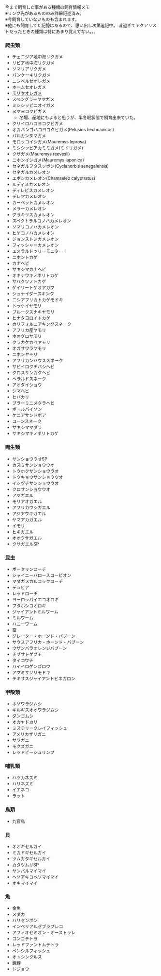 ---
---

今まで飼育した事がある種類の飼育情報メモ  
※リンク先があるもののみ詳細記述済み。  
※今飼育していないものも含まれます。  
※他にも飼育してた記憶はあるので、思い出し次第追記中。  昔過ぎてアクアリストだったときの種類は特にあまり覚えてない。。。

### 爬虫類

* チェニジア地中海リクガメ
* リビア地中海リクガメ
* ソマリアリクガメ
* パンケーキリクガメ
* ニシベルセオレガメ
* ホームセオレガメ
* [モリセオレガメ](creatures/Kinixys-erosa)
* スペングラーヤマガメ
* ミシシッピニオイガメ
* ヌマヨコクビガメ
    - 冬場、産地にもよると思うが、半冬眠状態で飼育出来ていた。
* クリイロハコヨコクビガメ
* オカバンゴハコヨコクビガメ(Pelusios bechuanicus)
* バルカンヌマガメ
* モロッコイシガメ(Mauremys leprosa)
* ミシシッピアカミミガメ(ミドリガメ)
* クサガメ(Mauremys reevesii)
* ニホンイシガメ(Mauremys japonica)
* セネガルフタスッポン(Cyclanorbis senegalensis)
* セネガルカメレオン
* エボシカメレオン(Chamaeleo calyptratus)
* ルディスカメレオン
* ディレピスカメレオン
* デレマカメレオン
* カーペットカメレオン
* メラーカメレオン
* グラキリスカメレオン
* スペクトラルコノハカメレオン
* ソマリコノハカメレオン
* ヒゲコノハカメレオン
* ジョンストンカメレオン
* フィッシャーカメレオン
* エメラルドツリーモニター
* ニホントカゲ
* カナヘビ
* サキシマカナヘビ
* オキナワキノボリトカゲ
* サバクツノトカゲ
* ゲイリートゲオアガマ
* シュナイダースキンク
* ニシアフリカトカゲモドキ
* トッケイヤモリ
* ブルークスナキヤモリ
* ヒナタヨロイトカゲ
* カリフォルニアキングスネーク
* アフリカ産ヤモリ
* ホオグロヤモリ
* クラカケカベヤモリ
* オガサワラヤモリ
* ニホンヤモリ
* アフリカンハウススネーク
* サビイロクチバシヘビ
* クロスサンカクヘビ
* ヘラルドスネーク
* アオダイショウ
* シマヘビ
* ヒバカリ
* ブラーミニメクラヘビ
* ボールパイソン
* ケニアサンドボア
* コーンスネーク
* サキシママダラ
* サキシマキノボリトカゲ

### 両生類

* サンショウウオSP
* カスミサンショウウオ
* トウホクサンショウウオ
* トウキョウサンショウウオ
* イシヅチサンショウウオ
* クロサンショウウオ
* アマガエル
* モリアオガエル
* アフリカウシガエル
* アジアウキガエル
* ヤマアカガエル
* イモリ
* ヒキガエル
* オオクサガエル
* クサガエルSP

### 昆虫

* ポーセリンローチ
* シャイニーバロースコーピオン
* マダガスカルコックローチ
* デュビア
* レッドローチ
* ヨーロッパイエコオロギ
* フタホシコオロギ
* ジャイアントミルワーム
* ミルワーム
* ハニーワーム
* 蚕
* グレーター・ホーンド・バブーン
* サウスアフリカ・ホーンド・バブーン
* ウザンバラオレンジバブーン
* チブサトゲグモ
* タイコウチ
* ハイイロゲンゴロウ
* アマミサソリモドキ
* テキサスジャイアントビネガロン

### 甲殻類

* ホソワラジムシ
* キルギスオオワラジムシ
* ダンゴムシ
* オカヤドカリ
* ミステリークレイフィッシュ
* アメリカザリガニ
* サワガニ
* モクズガニ
* レッドビーシュリンプ

### 哺乳類

* ハツカネズミ
* ハリネズミ
* イエネコ
* ラット

### 鳥類

* 九官鳥

### 貝

* オオギセルガイ
* ミカドギセルガイ
* ツムガタギセルガイ
* カタツムリSP
* ヤンバルマイマイ
* ヘソアキコベソマイマイ
* オキマイマイ

### 魚

* 金魚
* メダカ
* ハリセンボン
* インペリアルゼブラプレコ
* アフィオセミオン・オーストラレ
* コンゴテトラ
* レッドファントムテトラ
* ペンシルフィッシュ
* オトシンクルス
* 錦鯉
* ドジョウ

